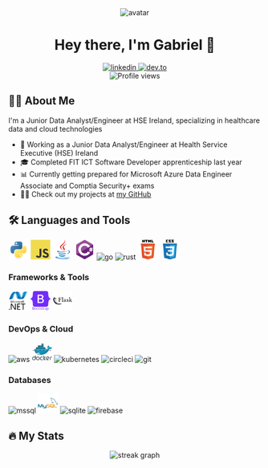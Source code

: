 <div align="center">
  <img
  src="https://api.dicebear.com/9.x/notionists/svg?seed=Andrea"
  alt="avatar" height="100" width="100"/>

  <h1>Hey there, I'm Gabriel 👋</h1>

  <div>
    <a href="https://linkedin.com/in/valentin-g-luchian-178652170">
      <img src="https://img.shields.io/static/v1?message=LinkedIn&logo=linkedin&label=&color=0077B5&logoColor=white&labelColor=&style=for-the-badge" height="25" alt="linkedin" />
    </a>
    <a href="https://dev.to/@gabi89luch">
      <img src="https://img.shields.io/static/v1?message=Dev.to&logo=dev.to&label=&color=0A0A0A&logoColor=white&labelColor=&style=for-the-badge" height="25" alt="dev.to" />
    </a>
  </div>

  <img src="https://komarev.com/ghpvc/?username=gabi89luch&label=Profile%20views&color=0e75b6&style=flat" alt="Profile views" />
</div>

## 👨‍💻 About Me

I'm a Junior Data Analyst/Engineer at HSE Ireland, specializing in healthcare data and cloud technologies

- 💼 Working as a Junior Data Analyst/Engineer at Health Service Executive (HSE) Ireland
- 🎓 Completed FIT ICT Software Developer apprenticeship last year
- 📊 Currently getting prepared for Microsoft Azure Data Engineer Associate and Comptia Security+ exams
- 👨‍💻 Check out my projects at [my GitHub](https://github.com/gabi89luch)

## 🛠 Languages and Tools

<div>
  <img src="https://raw.githubusercontent.com/devicons/devicon/master/icons/python/python-original.svg" alt="python" width="40" height="40"/>
  <img src="https://raw.githubusercontent.com/devicons/devicon/master/icons/javascript/javascript-original.svg" alt="javascript" width="40" height="40"/>
  <img src="https://raw.githubusercontent.com/devicons/devicon/master/icons/java/java-original.svg" alt="java" width="40" height="40"/>
  <img src="https://raw.githubusercontent.com/devicons/devicon/master/icons/csharp/csharp-original.svg" alt="csharp" width="40" height="40"/>
  <img src="https://cdn.jsdelivr.net/gh/devicons/devicon/icons/go/go-original-wordmark.svg" alt="go" width="40" height="40"/>
  <img src="https://cdn.jsdelivr.net/gh/devicons/devicon/icons/rust/rust-original.svg" alt="rust" width="40" height="40"/>
  <img src="https://raw.githubusercontent.com/devicons/devicon/master/icons/html5/html5-original-wordmark.svg" alt="html5" width="40" height="40"/>
  <img src="https://raw.githubusercontent.com/devicons/devicon/master/icons/css3/css3-original-wordmark.svg" alt="css3" width="40" height="40"/>
</div>

### Frameworks & Tools
<div>
  <img src="https://raw.githubusercontent.com/devicons/devicon/master/icons/dot-net/dot-net-original-wordmark.svg" alt="dotnet" width="40" height="40"/>
  <img src="https://raw.githubusercontent.com/devicons/devicon/master/icons/bootstrap/bootstrap-plain-wordmark.svg" alt="bootstrap" width="40" height="40"/>
  <img src="https://raw.githubusercontent.com/devicons/devicon/master/icons/flask/flask-original-wordmark.svg" alt="flask" width="40" height="40"/>
</div>

### DevOps & Cloud
<div>
  <img src="https://cdn.jsdelivr.net/gh/devicons/devicon/icons/amazonwebservices/amazonwebservices-line-wordmark.svg" alt="aws" width="40" height="40"/>
  <img src="https://raw.githubusercontent.com/devicons/devicon/master/icons/docker/docker-original-wordmark.svg" alt="docker" width="40" height="40"/>
  <img src="https://cdn.jsdelivr.net/gh/devicons/devicon/icons/kubernetes/kubernetes-plain.svg" alt="kubernetes" width="40" height="40"/>
  <img src="https://cdn.jsdelivr.net/gh/devicons/devicon/icons/circleci/circleci-plain.svg" alt="circleci" width="40" height="40"/>
  <img src="https://www.vectorlogo.zone/logos/git-scm/git-scm-icon.svg" alt="git" width="40" height="40"/>
</div>

### Databases
<div>
  <img src="https://www.svgrepo.com/show/303229/microsoft-sql-server-logo.svg" alt="mssql" width="40" height="40"/>
  <img src="https://raw.githubusercontent.com/devicons/devicon/master/icons/mysql/mysql-original-wordmark.svg" alt="mysql" width="40" height="40"/>
  <img src="https://www.vectorlogo.zone/logos/sqlite/sqlite-icon.svg" alt="sqlite" width="40" height="40"/>
  <img src="https://cdn.jsdelivr.net/gh/devicons/devicon/icons/firebase/firebase-plain-wordmark.svg" alt="firebase" width="40" height="40"/>
</div>

## 🔥 My Stats

<div align="center">
  <img src="https://streak-stats.demolab.com?user=gabi89luch&locale=en&mode=daily&theme=dark&hide_border=false&border_radius=5&order=3" height="220" alt="streak graph" />
</div>
